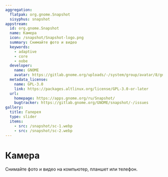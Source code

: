 ```yaml
---
aggregation:
  flatpak: org.gnome.Snapshot
  sisyphus: snapshot
appstream:
  id: org.gnome.Snapshot
  name: Камера
  icon: /snapshot/Snapshot-logo.png
  summary: Снимайте фото и видео
  keywords:
    - adaptive
    - core
    - oobe
  developer:
    name: GNOME
    avatar: https://gitlab.gnome.org/uploads/-/system/group/avatar/8/gnomelogo.png?width=48
  metadata_license:
    name: GPL-3.0
    link: https://packages.altlinux.org/license/GPL-3.0-or-later
  url:
    homepage: https://apps.gnome.org/ru/Snapshot/
    bugtracker: https://gitlab.gnome.org/GNOME/snapshot/-/issues
gallery:
  title: Галерея
  type: slider
  items:
    - src: /snapshot/sc-1.webp
    - src: /snapshot/sc-2.webp
---
```


# Камера

Снимайте фото и видео на компьютер, планшет или телефон.

<AGWGallery />

<!--@include: @ru/apps/.parts/install/content-repo.md-->
<!--@include: @ru/apps/.parts/install/content-flatpak.md-->
